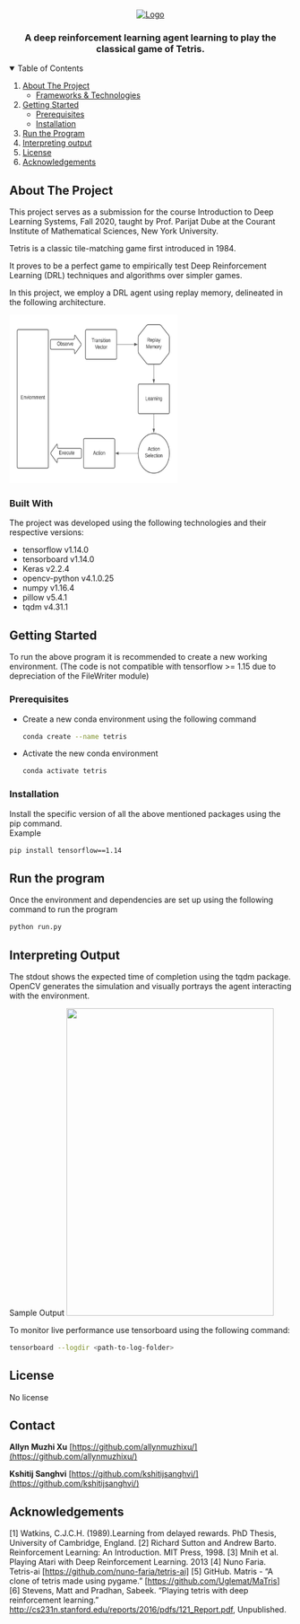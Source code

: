 




<!-- PROJECT LOGO -->
<br />
<p align="center">
  <a href="https://github.com/othneildrew/Best-README-Template">
    <img src="https://cdn.mos.cms.futurecdn.net/FJY29u96GopjnjRhWi2N6i-1024-80.jpg.webp" alt="Logo" width="300" height="300">
  </a>

  <h3 align="center">A deep reinforcement learning agent learning to play the classical game of Tetris.</h3>
  </p>
</p>



<!-- TABLE OF CONTENTS -->
<details open="open">
  <summary>Table of Contents</summary>
  <ol>
    <li>
      <a href="#about-the-project">About The Project</a>
      <ul>
        <li><a href="#built-with">Frameworks & Technologies</a></li>
      </ul>
    </li>
    <li>
      <a href="#getting-started">Getting Started</a>
      <ul>
        <li><a href="#prerequisites">Prerequisites</a></li>
        <li><a href="#installation">Installation</a></li>
      </ul>
    </li>
    <li><a href="#usage">Run the Program</a></li>
    <li><a href="#Interpreting Output">Interpreting output</a></li>
    <li><a href="#license">License</a></li>
    <li><a href="#acknowledgements">Acknowledgements</a></li>
  </ol>
</details>



<!-- ABOUT THE PROJECT -->
## About The Project



This project serves as a submission for the course Introduction to Deep Learning Systems, Fall 2020, taught by Prof. Parijat Dube at the Courant Institute of Mathematical Sciences, New York University.

Tetris is a classic tile-matching game first introduced in 1984.

It proves to be a perfect game to empirically test Deep Reinforcement Learning (DRL) techniques and algorithms over simpler games.

In this project, we employ a DRL agent using replay memory, delineated in the following architecture. 

   <img src="outputs/arch.png" alt="Logo" width="300" height="300">
  </a>


### Built With

The project was developed using the following technologies and their respective versions:
* tensorflow v1.14.0
* tensorboard v1.14.0
* Keras v2.2.4
* opencv-python v4.1.0.25
* numpy v1.16.4
* pillow v5.4.1
* tqdm v4.31.1


<!-- GETTING STARTED -->
## Getting Started

To run the above program it is recommended to create a new working environment. (The code is not compatible with tensorflow >= 1.15 due to depreciation of the FileWriter module)

### Prerequisites

* Create a new conda environment using the following command
  ```sh
  conda create --name tetris
  ```
* Activate the new conda environment
  ```sh
  conda activate tetris
  ```
  

### Installation

 Install the specific version of all the above mentioned packages using the pip command.   
 Example      
 ```sh
 pip install tensorflow==1.14
  ```
  




<!-- USAGE EXAMPLES -->
## Run the program

Once the environment and dependencies are set up using the following command to run the program
 ```sh
 python run.py
  ```
  




<!-- ROADMAP -->
## Interpreting Output


The stdout shows the expected time of completion using the tqdm package.
OpenCV generates the simulation and visually portrays the agent interacting with the environment.

Sample Output
<img src="https://github.com/kshitijsanghvi/tetris/blob/main/outputs/testris_out.gif" width="370" height="548">

To monitor live performance use tensorboard using the following command:
  ```sh
  tensorboard --logdir <path-to-log-folder>
  ```

<!-- LICENSE -->
## License
No license
<!-- CONTACT -->
## Contact
**Allyn Muzhi Xu** [https://github.com/allynmuzhixu/](https://github.com/allynmuzhixu/)

**Kshitij Sanghvi** [https://github.com/kshitijsanghvi/](https://github.com/kshitijsanghvi/)



<!-- ACKNOWLEDGEMENTS -->
## Acknowledgements
[1] Watkins, C.J.C.H. (1989).Learning from delayed rewards. PhD Thesis, University of Cambridge, England.
[2] Richard Sutton and Andrew Barto. Reinforcement Learning: An Introduction. MIT Press, 1998.
[3] Mnih et al. Playing Atari with Deep Reinforcement Learning. 2013
[4] Nuno Faria. Tetris-ai [https://github.com/nuno-faria/tetris-ai]
[5] GitHub. Matris - “A clone of tetris made using pygame.” [https://github.com/Uglemat/MaTris]
[6] Stevens, Matt and Pradhan, Sabeek. “Playing tetris with deep reinforcement learning.”
http://cs231n.stanford.edu/reports/2016/pdfs/121_Report.pdf, Unpublished.





<!-- MARKDOWN LINKS & IMAGES -->
<!-- https://www.markdownguide.org/basic-syntax/#reference-style-links -->
[contributors-shield]: https://img.shields.io/github/contributors/othneildrew/Best-README-Template.svg?style=for-the-badge
[contributors-url]: https://github.com/othneildrew/Best-README-Template/graphs/contributors
[forks-shield]: https://img.shields.io/github/forks/othneildrew/Best-README-Template.svg?style=for-the-badge
[forks-url]: https://github.com/othneildrew/Best-README-Template/network/members
[stars-shield]: https://img.shields.io/github/stars/othneildrew/Best-README-Template.svg?style=for-the-badge
[stars-url]: https://github.com/othneildrew/Best-README-Template/stargazers
[issues-shield]: https://img.shields.io/github/issues/othneildrew/Best-README-Template.svg?style=for-the-badge
[issues-url]: https://github.com/othneildrew/Best-README-Template/issues
[license-shield]: https://img.shields.io/github/license/othneildrew/Best-README-Template.svg?style=for-the-badge
[license-url]: https://github.com/othneildrew/Best-README-Template/blob/master/LICENSE.txt
[linkedin-shield]: https://img.shields.io/badge/-LinkedIn-black.svg?style=for-the-badge&logo=linkedin&colorB=555
[linkedin-url]: https://linkedin.com/in/othneildrew
[product-screenshot]: images/screenshot.png
